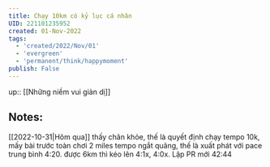 ```yaml
---
title: Chạy 10km có kỷ lục cá nhân
UID: 221101235952
created: 01-Nov-2022
tags:
  - 'created/2022/Nov/01'
  - 'evergreen'
  - 'permanent/think/happymoment'
publish: False
---
```

up:: [[Những niềm vui giản dị]]
## Notes:
[[2022-10-31|Hôm qua]] thấy chân khỏe, thế là quyết định chạy tempo 10k, mấy bài trước toàn chơi 2 miles tempo ngắt quãng, thế là xuất phát với pace trung bình 4:20. được 6km thì kéo lên 4:1x, 4:0x. Lập PR mới 42:44

